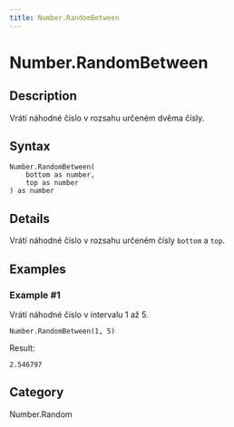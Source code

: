 ```yaml
---
title: Number.RandomBetween
---
```


# Number.RandomBetween


## Description

Vrátí náhodné číslo v rozsahu určeném dvěma čísly.


## Syntax

```powerquery
Number.RandomBetween(
    bottom as number,
    top as number
) as number
```


## Details

Vrátí náhodné číslo v rozsahu určeném čísly <code>bottom</code> a <code>top</code>.


## Examples

### Example #1 
Vrátí náhodné číslo v intervalu 1 až 5.
```powerquery
Number.RandomBetween(1, 5)
```

Result: 
```powerquery
2.546797
```




## Category
Number.Random

